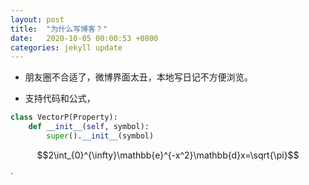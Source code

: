 ```yaml
---
layout: post
title:  "为什么写博客？"
date:   2020-10-05 00:00:53 +0800
categories: jekyll update
---
```


- 朋友圈不合适了，微博界面太丑，本地写日记不方便浏览。

- 支持代码和公式，
```python
class VectorP(Property):
    def __init__(self, symbol):
        super().__init__(symbol)
```
$$2\int_{0}^{\infty}\mathbb{e}^{-x^2}\mathbb{d}x=\sqrt{\pi}$$.



